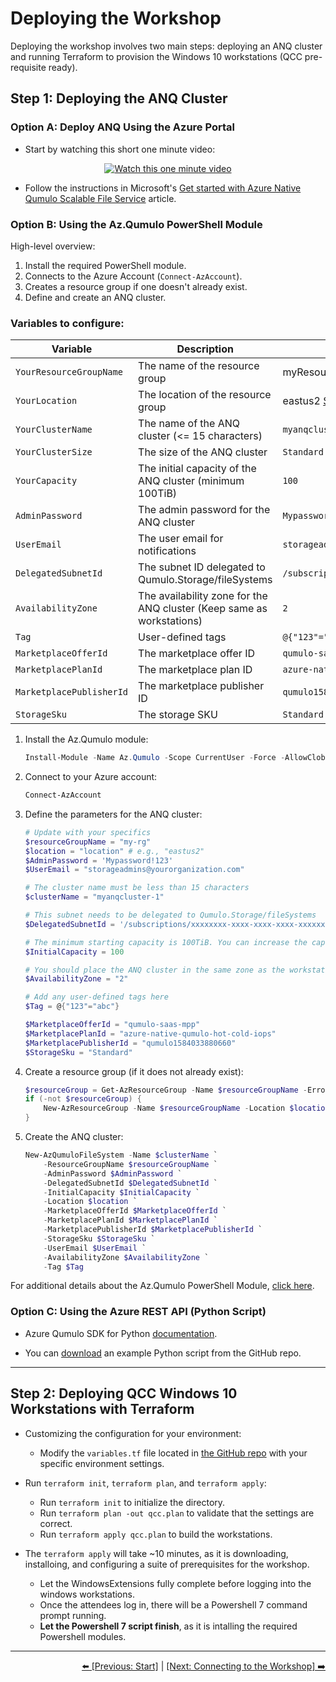 
# Deploying the Workshop

Deploying the workshop involves two main steps: deploying an ANQ cluster and running Terraform to provision the Windows 10 workstations (QCC pre-requisite ready).

## Step 1: Deploying the ANQ Cluster

### Option A: Deploy ANQ Using the Azure Portal

- Start by watching this short one minute video:

<div align="center">
    <a href="https://www.youtube.com/watch?v=zJpUAZVAato">
        <img src="https://img.youtube.com/vi/zJpUAZVAato/0.jpg" alt="Watch this one minute video">
    </a>
</div>

- Follow the instructions in Microsoft's [Get started with Azure Native Qumulo Scalable File Service](https://learn.microsoft.com/en-us/azure/partner-solutions/qumulo/qumulo-create) article.

### Option B: Using the Az.Qumulo PowerShell Module

High-level overview:
1. Install the required PowerShell module.
2. Connects to the Azure Account (`Connect-AzAccount`).
3. Creates a resource group if one doesn't already exist.
4. Define and create an ANQ cluster.

### Variables to configure:

| Variable              | Description                                           | Example                             |
|-----------------------|-------------------------------------------------------|-------------------------------------|
| `YourResourceGroupName` | The name of the resource group                      | myResourceGroup                             |
| `YourLocation`        | The location of the resource group                    | eastus2 [Supported regions](https://azure.microsoft.com/en-us/explore/global-infrastructure/geographies/#geographies)                  |
| `YourClusterName`     | The name of the ANQ cluster (<= 15 characters) | `myanqcluster-1`                   |
| `YourClusterSize`     | The size of the ANQ cluster                           | `Standard`                          |
| `YourCapacity`        | The initial capacity of the ANQ cluster (minimum 100TiB) | `100`                              |
| `AdminPassword`       | The admin password for the ANQ cluster                | `Mypassword!123`                    |
| `UserEmail`           | The user email for notifications                      | `storageadmins@yourorganization.com`|
| `DelegatedSubnetId`   | The subnet ID delegated to Qumulo.Storage/fileSystems | `/subscriptions/.../subnets/...`    |
| `AvailabilityZone`    | The availability zone for the ANQ cluster (Keep same as workstations) | `2`                                 |
| `Tag`                 | User-defined tags                                     | `@{"123"="abc"}`                    |
| `MarketplaceOfferId`  | The marketplace offer ID                              | `qumulo-saas-mpp`                   |
| `MarketplacePlanId`   | The marketplace plan ID                               | `azure-native-qumulo-hot-cold-iops` |
| `MarketplacePublisherId` | The marketplace publisher ID                      | `qumulo1584033880660`               |
| `StorageSku`          | The storage SKU                                       | `Standard`                          |


1. Install the Az.Qumulo module:
    ```powershell
    Install-Module -Name Az.Qumulo -Scope CurrentUser -Force -AllowClobber
    ```

2. Connect to your Azure account:
    ```powershell
    Connect-AzAccount
    ```

3. Define the parameters for the ANQ cluster:
    ```powershell
    # Update with your specifics
    $resourceGroupName = "my-rg"
    $location = "location" # e.g., "eastus2"
    $AdminPassword = 'Mypassword!123'
    $UserEmail = "storageadmins@yourorganization.com"

    # The cluster name must be less than 15 characters
    $clusterName = "myanqcluster-1"

    # This subnet needs to be delegated to Qumulo.Storage/fileSystems
    $DelegatedSubnetId = '/subscriptions/xxxxxxxx-xxxx-xxxx-xxxx-xxxxxxxxxxxx/resourceGroups/$resourceGroupName/providers/Microsoft.Network/virtualNetworks/myvnet/subnets/mysubnetname' 

    # The minimum starting capacity is 100TiB. You can increase the capacity non-disruptively to several hundreds of PiBs
    $InitialCapacity = 100 

    # You should place the ANQ cluster in the same zone as the workstations for minimum network latency.
    $AvailabilityZone = "2"

    # Add any user-defined tags here
    $Tag = @{"123"="abc"}

    $MarketplaceOfferId = "qumulo-saas-mpp" 
    $MarketplacePlanId = "azure-native-qumulo-hot-cold-iops" 
    $MarketplacePublisherId = "qumulo1584033880660"
    $StorageSku = "Standard"
    ```

4. Create a resource group (if it does not already exist):
    ```powershell
    $resourceGroup = Get-AzResourceGroup -Name $resourceGroupName -ErrorAction SilentlyContinue
    if (-not $resourceGroup) {
        New-AzResourceGroup -Name $resourceGroupName -Location $location
    }
    ```

5. Create the ANQ cluster:
    ```powershell
    New-AzQumuloFileSystem -Name $clusterName `
        -ResourceGroupName $resourceGroupName `
        -AdminPassword $AdminPassword `
        -DelegatedSubnetId $DelegatedSubnetId `
        -InitialCapacity $InitialCapacity `
        -Location $location `
        -MarketplaceOfferId $MarketplaceOfferId `
        -MarketplacePlanId $MarketplacePlanId `
        -MarketplacePublisherId $MarketplacePublisherId `
        -StorageSku $StorageSku `
        -UserEmail $UserEmail `
        -AvailabilityZone $AvailabilityZone `
        -Tag $Tag
    ```

For additional details about the Az.Qumulo PowerShell Module, [click here](https://learn.microsoft.com/en-us/powershell/module/az.qumulo/?view=azps-12.0.0).

### Option C: Using the Azure REST API (Python Script)

- Azure Qumulo SDK for Python [documentation](https://learn.microsoft.com/en-us/python/api/overview/azure/qumulo?view=azure-python).

- You can [download](create-anq-cluster.py) an example Python script from the GitHub repo.

---

## Step 2: Deploying QCC Windows 10 Workstations with Terraform

- Customizing the configuration for your environment:
   - Modify the `variables.tf` file located in [the GitHub repo](https://github.com/Qumulo/QumuloCustomConnector/blob/main/workshop/terraform/variables.tf) with your specific environment settings.

- Run `terraform init`, `terraform plan`, and `terraform apply`:
   - Run `terraform init` to initialize the directory.
   - Run `terraform plan -out qcc.plan` to validate that the settings are correct.
   - Run `terraform apply qcc.plan` to build the workstations.

- The `terraform apply` will take ~10 minutes, as it is downloading, installoing, and configuring a suite of prerequisites for the workshop.  
   - Let the WindowsExtensions fully complete before logging into the windows workstations. 
   - Once the attendees log in, there will be a Powershell 7 command prompt running.  
   - **Let the Powershell 7 script finish**, as it is intalling the required Powershell modules. 

---

<div align="right">
  <a href="qcc-workshop.md">⬅️ [Previous: Start]</a> | <a href="qcc-workshop-connecting.md">[Next: Connecting to the Workshop] ➡️</a>
</div>
